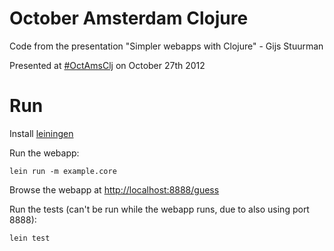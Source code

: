 # October Amsterdam Clojure

Code from the presentation "Simpler webapps with Clojure" - Gijs
Stuurman

Presented at [#OctAmsClj](http://amsclj.nl/october.html) on October 27th 2012

# Run 
Install [leiningen](https://github.com/technomancy/leiningen)

Run the webapp:
```
lein run -m example.core
```
Browse the webapp at [http://localhost:8888/guess](http://localhost:8888/guess)

Run the tests (can't be run while the webapp runs, due to also using
port 8888):
```
lein test
```

